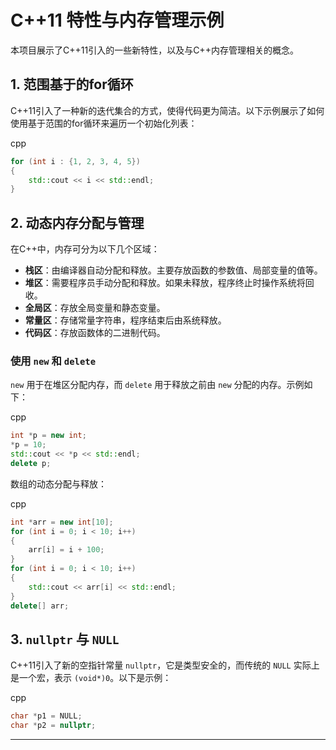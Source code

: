 C++11 特性与内存管理示例
===============

本项目展示了C++11引入的一些新特性，以及与C++内存管理相关的概念。

1\. 范围基于的for循环
--------------

C++11引入了一种新的迭代集合的方式，使得代码更为简洁。以下示例展示了如何使用基于范围的for循环来遍历一个初始化列表：

cpp

```cpp
for (int i : {1, 2, 3, 4, 5})
{
    std::cout << i << std::endl;
}
```

2\. 动态内存分配与管理
-------------

在C++中，内存可分为以下几个区域：

*   **栈区**：由编译器自动分配和释放。主要存放函数的参数值、局部变量的值等。
*   **堆区**：需要程序员手动分配和释放。如果未释放，程序终止时操作系统将回收。
*   **全局区**：存放全局变量和静态变量。
*   **常量区**：存储常量字符串，程序结束后由系统释放。
*   **代码区**：存放函数体的二进制代码。

### 使用 `new` 和 `delete`

`new` 用于在堆区分配内存，而 `delete` 用于释放之前由 `new` 分配的内存。示例如下：

cpp

```cpp
int *p = new int;
*p = 10;
std::cout << *p << std::endl;
delete p;
```

数组的动态分配与释放：

cpp

```cpp
int *arr = new int[10];
for (int i = 0; i < 10; i++)
{
    arr[i] = i + 100;
}
for (int i = 0; i < 10; i++)
{
    std::cout << arr[i] << std::endl;
}
delete[] arr;
```

3\. `nullptr` 与 `NULL`
----------------------

C++11引入了新的空指针常量 `nullptr`，它是类型安全的，而传统的 `NULL` 实际上是一个宏，表示 `(void*)0`。以下是示例：

cpp

```cpp
char *p1 = NULL;
char *p2 = nullptr;
```

---

